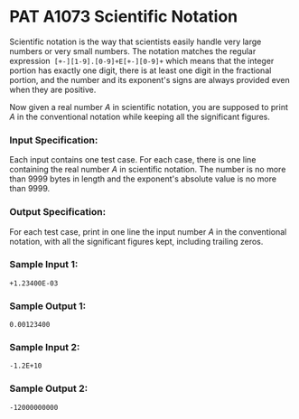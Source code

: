 # PAT A1073 Scientific Notation

Scientific notation is the way that scientists easily handle very large numbers or very small numbers. The notation matches the regular expression` [+-][1-9].[0-9]+E[+-][0-9]+` which means that the integer portion has exactly one digit, there is at least one digit in the fractional portion, and the number and its exponent's signs are always provided even when they are positive.

Now given a real number $A$ in scientific notation, you are supposed to print $A$ in the conventional notation while keeping all the significant figures.

### Input Specification:

Each input contains one test case. For each case, there is one line containing the real number $A$ in scientific notation. The number is no more than 9999 bytes in length and the exponent's absolute value is no more than 9999.

### Output Specification:

For each test case, print in one line the input number $A$ in the conventional notation, with all the significant figures kept, including trailing zeros.

### Sample Input 1:

```in
+1.23400E-03
```

### Sample Output 1:

```out
0.00123400
```

### Sample Input 2:

```in
-1.2E+10
```

### Sample Output 2:

```out
-12000000000
```